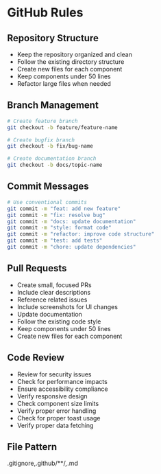 # GitHub Rules

## Repository Structure
- Keep the repository organized and clean
- Follow the existing directory structure
- Create new files for each component
- Keep components under 50 lines
- Refactor large files when needed

## Branch Management
```bash
# Create feature branch
git checkout -b feature/feature-name

# Create bugfix branch
git checkout -b fix/bug-name

# Create documentation branch
git checkout -b docs/topic-name
```

## Commit Messages
```bash
# Use conventional commits
git commit -m "feat: add new feature"
git commit -m "fix: resolve bug"
git commit -m "docs: update documentation"
git commit -m "style: format code"
git commit -m "refactor: improve code structure"
git commit -m "test: add tests"
git commit -m "chore: update dependencies"
```

## Pull Requests
- Create small, focused PRs
- Include clear descriptions
- Reference related issues
- Include screenshots for UI changes
- Update documentation
- Follow the existing code style
- Keep components under 50 lines
- Create new files for each component

## Code Review
- Review for security issues
- Check for performance impacts
- Ensure accessibility compliance
- Verify responsive design
- Check component size limits
- Verify proper error handling
- Check for proper toast usage
- Verify proper data fetching

## File Pattern
.gitignore,.github/**/*,*.md 